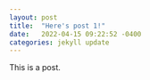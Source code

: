 ```yaml
---
layout: post
title:  "Here's post 1!"
date:   2022-04-15 09:22:52 -0400
categories: jekyll update
---
```


This is a post.